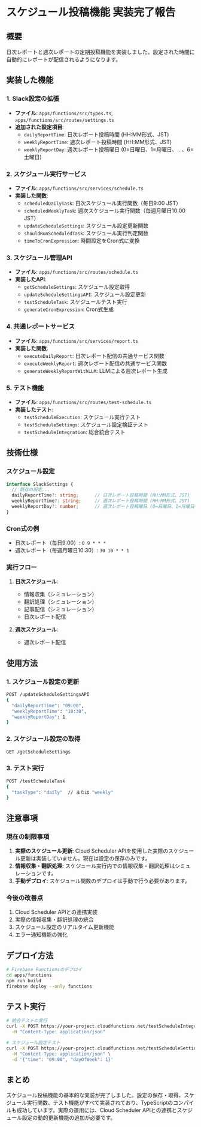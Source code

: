 # スケジュール投稿機能 実装完了報告

## 概要
日次レポートと週次レポートの定期投稿機能を実装しました。設定された時間に自動的にレポートが配信されるようになります。

## 実装した機能

### 1. Slack設定の拡張
- **ファイル**: `apps/functions/src/types.ts`, `apps/functions/src/routes/settings.ts`
- **追加された設定項目**:
  - `dailyReportTime`: 日次レポート投稿時間 (HH:MM形式、JST)
  - `weeklyReportTime`: 週次レポート投稿時間 (HH:MM形式、JST)
  - `weeklyReportDay`: 週次レポート投稿曜日 (0=日曜日、1=月曜日、...、6=土曜日)

### 2. スケジュール実行サービス
- **ファイル**: `apps/functions/src/services/schedule.ts`
- **実装した関数**:
  - `scheduledDailyTask`: 日次スケジュール実行関数（毎日9:00 JST）
  - `scheduledWeeklyTask`: 週次スケジュール実行関数（毎週月曜日10:00 JST）
  - `updateScheduleSettings`: スケジュール設定更新関数
  - `shouldRunScheduledTask`: スケジュール実行判定関数
  - `timeToCronExpression`: 時間設定をCron式に変換

### 3. スケジュール管理API
- **ファイル**: `apps/functions/src/routes/schedule.ts`
- **実装したAPI**:
  - `getScheduleSettings`: スケジュール設定取得
  - `updateScheduleSettingsAPI`: スケジュール設定更新
  - `testScheduleTask`: スケジュールテスト実行
  - `generateCronExpression`: Cron式生成

### 4. 共通レポートサービス
- **ファイル**: `apps/functions/src/services/report.ts`
- **実装した関数**:
  - `executeDailyReport`: 日次レポート配信の共通サービス関数
  - `executeWeeklyReport`: 週次レポート配信の共通サービス関数
  - `generateWeeklyReportWithLLM`: LLMによる週次レポート生成

### 5. テスト機能
- **ファイル**: `apps/functions/src/routes/test-schedule.ts`
- **実装したテスト**:
  - `testScheduleExecution`: スケジュール実行テスト
  - `testScheduleSettings`: スケジュール設定検証テスト
  - `testScheduleIntegration`: 総合統合テスト

## 技術仕様

### スケジュール設定
```typescript
interface SlackSettings {
  // 既存の設定...
  dailyReportTime?: string;      // 日次レポート投稿時間 (HH:MM形式、JST)
  weeklyReportTime?: string;     // 週次レポート投稿時間 (HH:MM形式、JST)
  weeklyReportDay?: number;      // 週次レポート投稿曜日 (0=日曜日、1=月曜日、...、6=土曜日)
}
```

### Cron式の例
- 日次レポート（毎日9:00）: `0 9 * * *`
- 週次レポート（毎週月曜日10:30）: `30 10 * * 1`

### 実行フロー
1. **日次スケジュール**:
   - 情報収集（シミュレーション）
   - 翻訳処理（シミュレーション）
   - 記事配信（シミュレーション）
   - 日次レポート配信

2. **週次スケジュール**:
   - 週次レポート配信

## 使用方法

### 1. スケジュール設定の更新
```bash
POST /updateScheduleSettingsAPI
{
  "dailyReportTime": "09:00",
  "weeklyReportTime": "10:30",
  "weeklyReportDay": 1
}
```

### 2. スケジュール設定の取得
```bash
GET /getScheduleSettings
```

### 3. テスト実行
```bash
POST /testScheduleTask
{
  "taskType": "daily"  // または "weekly"
}
```

## 注意事項

### 現在の制限事項
1. **実際のスケジュール更新**: Cloud Scheduler APIを使用した実際のスケジュール更新は実装していません。現在は設定の保存のみです。
2. **情報収集・翻訳処理**: スケジュール実行内での情報収集・翻訳処理はシミュレーションです。
3. **手動デプロイ**: スケジュール関数のデプロイは手動で行う必要があります。

### 今後の改善点
1. Cloud Scheduler APIとの連携実装
2. 実際の情報収集・翻訳処理の統合
3. スケジュール設定のリアルタイム更新機能
4. エラー通知機能の強化

## デプロイ方法

```bash
# Firebase Functionsのデプロイ
cd apps/functions
npm run build
firebase deploy --only functions
```

## テスト実行

```bash
# 統合テストの実行
curl -X POST https://your-project.cloudfunctions.net/testScheduleIntegration \
  -H "Content-Type: application/json"

# スケジュール設定テスト
curl -X POST https://your-project.cloudfunctions.net/testScheduleSettings \
  -H "Content-Type: application/json" \
  -d '{"time": "09:00", "dayOfWeek": 1}'
```

## まとめ
スケジュール投稿機能の基本的な実装が完了しました。設定の保存・取得、スケジュール実行関数、テスト機能がすべて実装されており、TypeScriptのコンパイルも成功しています。実際の運用には、Cloud Scheduler APIとの連携とスケジュール設定の動的更新機能の追加が必要です。
